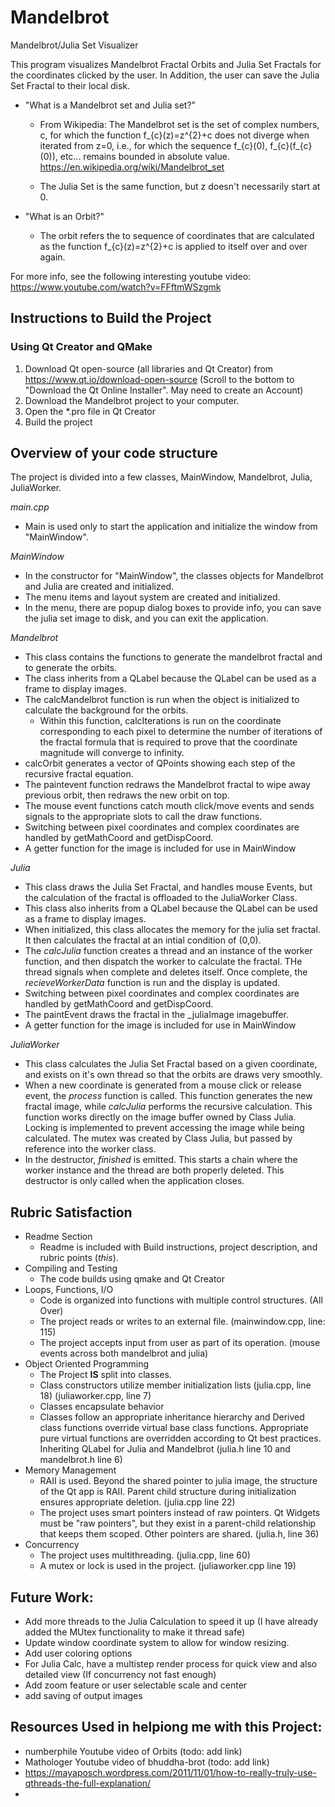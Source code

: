 # Mandelbrot
Mandelbrot/Julia Set Visualizer

This program visualizes Mandelbrot Fractal Orbits and Julia Set Fractals for the coordinates clicked by the user. In Addition, the user can save the Julia Set Fractal to their local disk.

- "What is a Mandelbrot set and Julia set?"
  - From Wikipedia: The Mandelbrot set is the set of complex numbers, c, for which the function f_{c}(z)=z^{2}+c does not diverge when iterated from z=0, i.e., for which the sequence f_{c}(0), f_{c}(f_{c}(0)), etc... remains bounded in absolute value. https://en.wikipedia.org/wiki/Mandelbrot_set

  - The Julia Set is the same function, but z doesn't necessarily start at 0. 

- "What is an Orbit?"
  - The orbit refers the to sequence of coordinates that are calculated as the function f_{c}(z)=z^{2}+c is applied to itself over and over again. 

For more info, see the following interesting youtube video: https://www.youtube.com/watch?v=FFftmWSzgmk

## Instructions to Build the Project
### Using Qt Creator and QMake
1. Download Qt open-source (all libraries and Qt Creator) from https://www.qt.io/download-open-source (Scroll to the bottom to "Download the Qt Online Installer". May need to create an Account)
2. Download the Mandelbrot project to your computer. 
3. Open the \*.pro file in Qt Creator
4. Build the project

## Overview of your code structure
The project is divided into a few classes, MainWindow, Mandelbrot, Julia, JuliaWorker.

*main.cpp*
- Main is used only to start the application and initialize the window from "MainWindow".

*MainWindow*
- In the constructor for "MainWindow", the classes objects for Mandelbrot and Julia are created and initialized. 
- The menu items and layout system are created and initialized. 
- In the menu, there are popup dialog boxes to provide info, you can save the julia set image to disk, and you can exit the application.

*Mandelbrot*
- This class contains the functions to generate the mandelbrot fractal and to generate the orbits. 
- The class inherits from a QLabel because the QLabel can be used as a frame to display images.
- The calcMandelbrot function is run when the object is initialized to calculate the background for the orbits. 
  - Within this function, calcIterations is run on the coordinate corresponding to each pixel to determine the number of iterations of the fractal formula that is required to prove that the coordinate magnitude will converge to infinity.
- calcOrbit generates a vector of QPoints showing each step of the recursive fractal equation. 
- The paintevent function redraws the Mandelbrot fractal to wipe away previous orbit, then redraws the new orbit on top.
- The mouse event functions catch mouth click/move events and sends signals to the appropriate slots to call the draw functions.
- Switching between pixel coordinates and complex coordinates are handled by getMathCoord and getDispCoord.
- A getter function for the image is included for use in MainWindow

*Julia*
- This class draws the Julia Set Fractal, and handles mouse Events, but the calculation of the fractal is offloaded to the JuliaWorker Class.
- This class also inherits from a QLabel because the QLabel can be used as a frame to display images.
- When initialized, this class allocates the memory for the julia set fractal. It then calculates the fractal at an intial condition of (0,0).
- The *calcJulia* function creates a thread and an instance of the worker function, and then dispatch the worker to calculate the fractal. THe thread signals when complete and deletes itself. Once complete, the *recieveWorkerData* function is run and the display is updated. 
- Switching between pixel coordinates and complex coordinates are handled by getMathCoord and getDispCoord.
- The paintEvent draws the fractal in the _juliaImage imagebuffer.
- A getter function for the image is included for use in MainWindow

*JuliaWorker*
- This class calculates the Julia Set Fractal based on a given coordinate, and exists on it's own thread so that the orbits are draws very smoothly. 
- When a new coordinate is generated from a mouse click or release event, the *process* function is called. This function generates the new fractal image, while *calcJulia* performs the recursive calculation. This function works directly on the image buffer owned by Class Julia. Locking is implemented to prevent accessing the image while being calculated. The mutex was created by Class Julia, but passed by reference into the worker class. 
- In the destructor, *finished* is emitted. This starts a chain where the worker instance and the thread are both properly deleted. This destructor is only called when the application closes.   

## Rubric Satisfaction
- Readme Section
  - Readme is included with Build instructions, project description, and rubric points (*this*).
- Compiling and Testing
  - The code builds using qmake and Qt Creator
- Loops, Functions, I/O
  - Code is organized into functions with multiple control structures. (All Over)
  - The project reads or writes to an external file. (mainwindow.cpp, line: 115)
  - The project accepts input from user as part of its operation. (mouse events across both mandelbrot and julia)
- Object Oriented Programming
  - The Project **IS** split into classes.
  - Class constructors utilize member initialization lists (julia.cpp, line 18) (juliaworker.cpp, line 7)
  - Classes encapsulate behavior
  - Classes follow an appropriate inheritance hierarchy and Derived class functions override virtual base class functions. Appropriate pure virtual functions are overridden according to Qt best practices. Inheriting QLabel for Julia and Mandelbrot (julia.h line 10 and mandelbrot.h line 6)
- Memory Management
  - RAII is used. Beyond the shared pointer to julia image, the structure of the Qt app is RAII. Parent child structure during initialization ensures appropriate deletion.   (julia.cpp line 22)
  - The project uses smart pointers instead of raw pointers. Qt Widgets must be "raw pointers", but they exist in a parent-child relationship that keeps them scoped. Other pointers are shared. (julia.h, line 36)
- Concurrency
  - The project uses multithreading. (julia.cpp, line 60)
  - A mutex or lock is used in the project. (juliaworker.cpp line 19)


## Future Work:
- Add more threads to the Julia Calculation to speed it up (I have already added the MUtex functionality to make it thread safe)
- Update window coordinate system to allow for window resizing.
- Add user coloring options
- For Julia Calc, have a multistep render process for quick view and also detailed view (If concurrency not fast enough)
- Add zoom feature or user selectable scale and center
- add saving of output images

## Resources Used in helpiong me with this Project:
- numberphile Youtube video of Orbits (todo: add link)
- Mathologer Youtube video of bhuddha-brot (todo: add link)
- https://mayaposch.wordpress.com/2011/11/01/how-to-really-truly-use-qthreads-the-full-explanation/
- 
